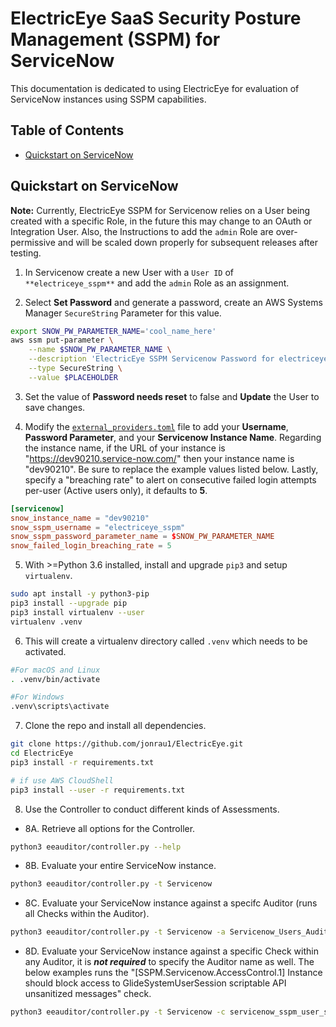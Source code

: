 # ElectricEye SaaS Security Posture Management (SSPM) for ServiceNow

This documentation is dedicated to using ElectricEye for evaluation of ServiceNow instances using SSPM capabilities.

## Table of Contents

- [Quickstart on ServiceNow](#quickstart-on-servicenow)

## Quickstart on ServiceNow

**Note:** Currently, ElectricEye SSPM for Servicenow relies on a User being created with a specific Role, in the future this may change to an OAuth or Integration User. Also, the Instructions to add the `admin` Role are over-permissive and will be scaled down properly for subsequent releases after testing.

1. In Servicenow create a new User with a `User ID` of `**electriceye_sspm**` and add the `admin` Role as an assignment.

2. Select **Set Password** and generate a password, create an AWS Systems Manager `SecureString` Parameter for this value.

```bash
export SNOW_PW_PARAMETER_NAME='cool_name_here'
aws ssm put-parameter \
    --name $SNOW_PW_PARAMETER_NAME \
    --description 'ElectricEye SSPM Servicenow Password for electriceye_sspm' \
    --type SecureString \
    --value $PLACEHOLDER
```

3. Set the value of **Password needs reset** to false and **Update** the User to save changes.

4. Modify the [`external_providers.toml`](../eeauditor/external_providers.toml) file to add your **Username**, **Password Parameter**, and your **Servicenow Instance Name**. Regarding the instance name, if the URL of your instance is "https://dev90210.service-now.com/" then your instance name is "dev90210". Be sure to replace the example values listed below. Lastly, specify a "breaching rate" to alert on consecutive failed login attempts per-user (Active users only), it defaults to **5**.

```toml
[servicenow]
snow_instance_name = "dev90210"
snow_sspm_username = "electriceye_sspm"
snow_sspm_password_parameter_name = $SNOW_PW_PARAMETER_NAME
snow_failed_login_breaching_rate = 5
```

5. With >=Python 3.6 installed, install and upgrade `pip3` and setup `virtualenv`.

```bash
sudo apt install -y python3-pip
pip3 install --upgrade pip
pip3 install virtualenv --user
virtualenv .venv
```

6. This will create a virtualenv directory called `.venv` which needs to be activated.

```bash
#For macOS and Linux
. .venv/bin/activate

#For Windows
.venv\scripts\activate
```

7. Clone the repo and install all dependencies.

```bash
git clone https://github.com/jonrau1/ElectricEye.git
cd ElectricEye
pip3 install -r requirements.txt

# if use AWS CloudShell
pip3 install --user -r requirements.txt
```

8. Use the Controller to conduct different kinds of Assessments.

- 8A. Retrieve all options for the Controller.

```bash
python3 eeauditor/controller.py --help
```

- 8B. Evaluate your entire ServiceNow instance.

```bash
python3 eeauditor/controller.py -t Servicenow
```

- 8C. Evaluate your ServiceNow instance against a specifc Auditor (runs all Checks within the Auditor).

```bash
python3 eeauditor/controller.py -t Servicenow -a Servicenow_Users_Auditor
```

- 8D. Evaluate your ServiceNow instance against a specific Check within any Auditor, it is ***not required*** to specify the Auditor name as well. The below examples runs the "[SSPM.Servicenow.AccessControl.1] Instance should block access to GlideSystemUserSession scriptable API unsanitized messages" check.

```bash
python3 eeauditor/controller.py -t Servicenow -c servicenow_sspm_user_session_allow_unsanitzed_messages_check
```
